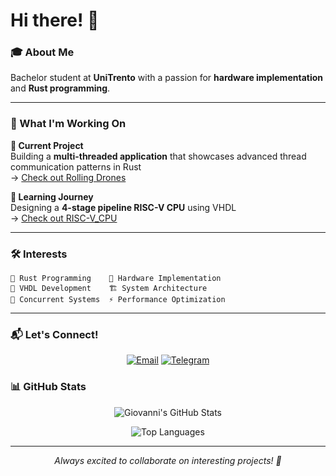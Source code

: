 # Hi there! 👋

### 🎓 About Me
Bachelor student at **UniTrento** with a passion for **hardware implementation** and **Rust programming**.

---

### 🚀 What I'm Working On

**🔭 Current Project**  
Building a **multi-threaded application** that showcases advanced thread communication patterns in Rust  
→ [Check out Rolling Drones](https://github.com/giorebecchi/Rolling_Drones.git)

**🌱 Learning Journey**  
Designing a **4-stage pipeline RISC-V CPU** using VHDL  
→ [Check out RISC-V_CPU](https://github.com/giorebecchi/ALD_Project)

---

### 🛠️ Interests

```
🦀 Rust Programming    🔧 Hardware Implementation
💾 VHDL Development    🏗️ System Architecture
🧵 Concurrent Systems  ⚡ Performance Optimization
```

---

### 📬 Let's Connect!

<div align="center">

[![Email](https://img.shields.io/badge/Email-giovanni.rebecchi04%40gmail.com-red?style=for-the-badge&logo=gmail&logoColor=white)](mailto:giovanni.rebecchi04@gmail.com)
[![Telegram](https://img.shields.io/badge/Telegram-@giovanni_rebecchi-blue?style=for-the-badge&logo=telegram&logoColor=white)](https://t.me/giovanni_rebecchi)

</div>


### 📊 GitHub Stats

<div align="center">

![Giovanni's GitHub Stats](https://github-readme-stats.vercel.app/api?username=giorebecchi&show_icons=true&theme=radical&hide_border=true)

![Top Languages](https://github-readme-stats.vercel.app/api/top-langs/?username=giorebecchi&layout=compact&theme=radical&hide_border=true)


</div>

---

<div align="center">
  <i>Always excited to collaborate on interesting projects! 🚀</i>
</div>
